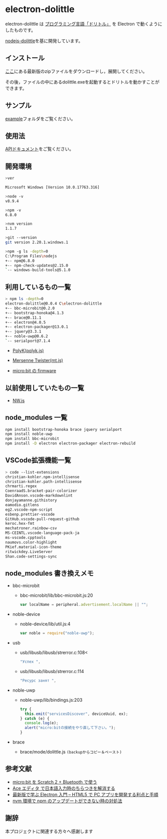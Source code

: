 # electron-dolittle

electron-dolittle は
[プログラミング言語「ドリトル」](URL " https://dolittle.eplang.jp")
を Electron で動くようにしたものです。

[nodejs-dolittle](URL "http://github.com/kanemunelab/nodejs-dolittle")を基に開発しています。

## インストール

[ここ](https://github.com/ootubasa/electron-dolittle/releases)にある最新版のzipファイルをダウンロードし，展開してください。

その後，ファイルの中にあるdolittle.exeを起動するとドリトルを動かすことができます。

## サンプル

[example](https://github.com/ootubasa/electron-dolittle/example)フォルダをご覧ください。

## 使用法

[APIドキュメント](https://github.com/ootubasa/electron-dolittle/API.md)をご覧ください。

## 開発環境

```sh
>ver

Microsoft Windows [Version 10.0.17763.316]

>node -v
v8.9.4

>npm -v
6.8.0

>nvm version
1.1.7

>git --version
git version 2.20.1.windows.1

>npm -g ls -depth=0
C:\Program Files\nodejs
+-- npm@6.8.0
+-- npm-check-updates@2.15.0
`-- windows-build-tools@5.1.0

```

## 利用しているもの一覧

```sh
> npm ls -depth=0
electron-dolittle@0.0.4 C\electron-dolittle
+-- bbc-microbit@0.2.0
+-- bootstrap-honoka@4.1.3
+-- brace@0.11.1
+-- electron@4.0.5
+-- electron-packager@13.0.1
+-- jquery@3.3.1
+-- noble-uwp@0.6.2
`-- serialport@7.1.4
```

- [PolyK(polyk.js)](URL "http://polyk.ivank.net")
- [Mersenne Twister(mt.js)](URL "http://www.math.sci.hiroshima-u.ac.jp/~m-mat/MT/mt.html")

- [micro:bit の firmware](URL "https://github.com/ARMmbed/DAPLink/releases")

## 以前使用していたもの一覧

- [NW.js](URL "https://nwjs.io")

## node_modules 一覧

```sh
npm install bootstrap-honoka brace jquery serialport
npm install noble-uwp
npm install bbc-microbit
npm install -D electron electron-packager electron-rebuild
```

## VSCode拡張機能一覧

```sh
> code --list-extensions
christian-kohler.npm-intellisense
christian-kohler.path-intellisense
chrmarti.regex
CoenraadS.bracket-pair-colorizer
DavidAnson.vscode-markdownlint
donjayamanne.githistory
eamodio.gitlens
eg2.vscode-npm-script
esbenp.prettier-vscode
GitHub.vscode-pull-request-github
keroc.hex-fmt
mechatroner.rainbow-csv
MS-CEINTL.vscode-language-pack-ja
ms-vscode.cpptools
naumovs.color-highlight
PKief.material-icon-theme
ritwickdey.LiveServer
Shan.code-settings-sync
```

## node_modules 書き換えメモ

- bbc-microbit

  - bbc-microbit/lib/bbc-microbit.js:20

    ```js
    var localName = peripheral.advertisement.localName || "";
    ```

- noble-device

  - noble-device/lib/util.js:4

    ```js
    var noble = require("noble-uwp");
    ```

- usb

  - usb/libusb/libusb/strerror.c:108<

    ```js
    "Успех ",
    ```

  - usb/libusb/libusb/strerror.c:114

    ```js
    "Ресурс занят ",
    ```

- noble-uwp

  - noble-uwp/lib/bindings.js:203

    ```js
    try {
      this.emit("servicesDiscover", deviceUuid, ex);
    } catch (e) {
      console.log(e);
      alert("micro:bitの接続をやり直して下さい。");
    }
    ```

- brace
  - brace/mode/dolittle.js
    `(backupからコピー＆ペースト)`

## 参考文献

- [micro:bit を Scratch 2 + Bluetooth で使う](URL "https://qiita.com/memakura/items/11a0426f9060da1ded7e")
- [Ace エディタ で日本語入力時のちらつきを解消する](URL "https://qiita.com/RAWSEQ/items/7f9fc0fd4b3d572856ed")
- [最新版で学ぶ Electron 入門 – HTML5 で PC アプリを開発する利点と手順](URL "https://ics.media/entry/7298")
- [nvm 環境で npm のアップデートができない時の対処法](URL "https://qiita.com/jshindo/items/cdbb67208c364b33e287")

## 謝辞

本プロジェクトに関連する方々へ感謝します
